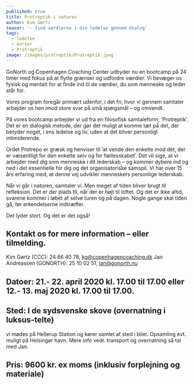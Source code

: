 ```yaml
---
published: true
title: Protreptik i naturen
author: Kim Gørtz
teaser: '- find værdierne i din ledelse gennem dialog'
tags:
  - ledelse
  - kurser
  - Protreptik
image: /images/protreptik/Protreptik.jpeg
---
```

GoNorth og Copenhagen Coaching Center udbyder nu en bootcamp på 24 timer med fokus på at flytte grænser og udfordre værdier. Vi bevæger os fysisk og mentalt for at finde ind til de værdier, du som menneske og leder står for.

Vores program foregår primært udenfor, i det fri, hvor vi gennem samtaler arbejder os hen imod store svar på små spørgsmål – og omvendt.

På vores bootcamp arbejder vi ud fra en filosofisk samtaleform; ’Protreptik’. Det er en dialogisk metode, der gør det muligt at komme tæt på det, der betyder noget, i ens ledelse og liv, uden at det bliver personligt intimiderende.

Ordet Protrepo er græsk og henviser til ’at vende den enkelte mod dét, der er væsentligt for den enkelte selv og for fællesskabet’. Det vil sige, at vi arbejder med dig som menneske i dit lederskab – og kommer dybere ind og ned i det essentielle for dig og det organisatoriske samspil. Vi har over 15 års erfaring med, at denne vej udvikler menneskers personlige lederskab.

Når vi går i naturen, samtaler vi. Men meget af tiden bliver brugt til refleksion. Det er der plads til, når der er højt til loftet. Og det er ikke altid, svarene kommer i løbet af selve turen og på dagen. Nogle gange skal tiden gå, før erkendelserne indtræffer.

Det lyder stort. Og det er det også! 

## Kontakt os for mere information – eller tilmelding.
Kim Gørtz (CCC): 24 66 40 78, kg@copenhagencoaching.dk
Jan Andreassen (GONORTH): 25 10 02 51, jan@gonorth.nu


## Datoer: 21.- 22. april 2020 kl. 17.00 til 17.00 eller 12.- 13. maj 2020 kl. 17.00 til 17.00.

## Sted: I de sydsvenske skove (overnatning i luksus-telte)
vi mødes på Hellerup Station og kører samlet af sted i biler. Opsamling evt. muligt på Helsingør havn. Mere info vedr. transport og overnatning så tal med Jan.

## Pris: 9600 kr. ex moms (inklusiv forplejning og materiale)

